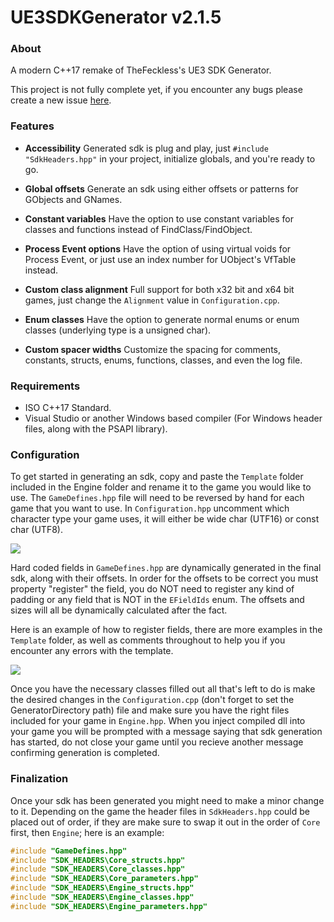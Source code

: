 # UE3SDKGenerator v2.1.5

### About

A  modern C++17 remake of TheFeckless's UE3 SDK Generator.

This project is not fully complete yet, if you encounter any bugs please create a new issue [here](https://github.com/ItsBranK/UE3SDKGenerator/issues).

### Features

- **Accessibility**
Generated sdk is plug and play, just `#include "SdkHeaders.hpp"` in your project, initialize globals, and you're ready to go.

- **Global offsets**
Generate an sdk using either offsets or patterns for GObjects and GNames.

- **Constant variables**
Have the option to use constant variables for classes and functions instead of FindClass/FindObject.

- **Process Event options**
Have the option of using virtual voids for Process Event, or just use an index number for UObject's VfTable instead.

- **Custom class alignment**
Full support for both x32 bit and x64 bit games, just change the `Alignment` value in `Configuration.cpp`.

- **Enum classes**
Have the option to generate normal enums or enum classes (underlying type is a unsigned char).

- **Custom spacer widths**
Customize the spacing for comments, constants, structs, enums, functions, classes, and even the log file.

### Requirements

- ISO C++17 Standard.
- Visual Studio or another Windows based compiler (For Windows header files, along with the PSAPI library).

### Configuration

To get started in generating an sdk, copy  and paste the `Template` folder included in the Engine folder and rename it to the game you would like to use. The `GameDefines.hpp` file will need to be reversed by hand for each game that you want to use. In `Configuration.hpp` uncomment which character type your game uses, it will either be wide char (UTF16) or const char (UTF8).

![](https://i.imgur.com/gbIfB3R.png)

Hard coded fields in `GameDefines.hpp` are dynamically generated in the final sdk, along with their offsets. In order for the offsets to be correct you must property "register" the field, you do NOT need to register any kind of padding or any field that is NOT in the `EFieldIds` enum. The offsets and sizes will all be dynamically calculated after the fact.

Here is an example of how to register fields, there are more examples in the `Template` folder, as well as comments throughout to help you if you encounter any errors with the template.

![](https://i.imgur.com/Y3RaCog.png)

Once you have the necessary classes filled out all that's left to do is make the desired changes in the `Configuration.cpp` (don't forget to set the GeneratorDirectory path) file and make sure you have the right files included for your game in `Engine.hpp`. When you inject compiled dll into your game you will be prompted with a message saying that sdk generation has started, do not close your game until you recieve another message confirming generation is completed.

### Finalization

Once your sdk has been generated you might need to make a minor change to it. Depending on the game the header files in `SdkHeaders.hpp` could be placed out of order, if they are make sure to swap it out in the order of `Core` first, then `Engine`; here is an example:

```cpp
#include "GameDefines.hpp"
#include "SDK_HEADERS\Core_structs.hpp"
#include "SDK_HEADERS\Core_classes.hpp"
#include "SDK_HEADERS\Core_parameters.hpp"
#include "SDK_HEADERS\Engine_structs.hpp"
#include "SDK_HEADERS\Engine_classes.hpp"
#include "SDK_HEADERS\Engine_parameters.hpp"
```
